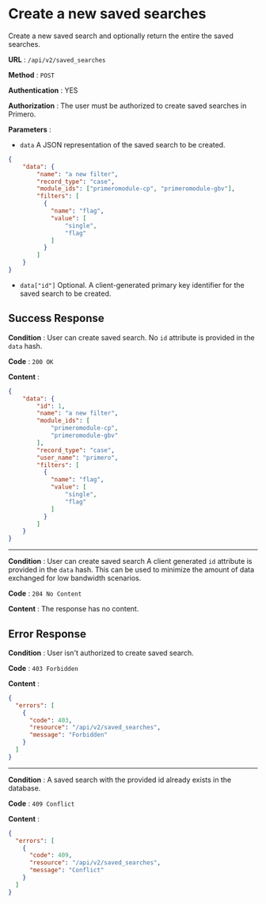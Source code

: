 # Create a new saved searches

Create a new saved search and optionally return the entire the saved searches.

**URL** : `/api/v2/saved_searches`

**Method** : `POST`

**Authentication** : YES

**Authorization** : The user must be authorized to create saved searches in Primero.

**Parameters** :

* `data` A JSON representation of the saved search to be created.

```json
{
    "data": {
        "name": "a new filter",
        "record_type": "case",
        "module_ids": ["primeromodule-cp", "primeromodule-gbv"],
        "filters": [
          {
            "name": "flag",
            "value": [
                "single",
                "flag"
            ]
          }
        ]
    }
}
```

* `data["id"]` Optional. A client-generated primary key identifier for the saved search to be created.

## Success Response

**Condition** : User can create saved search.
No `id` attribute is provided in the `data` hash.

**Code** : `200 OK`

**Content** :

```json
{
    "data": {
        "id": 1,
        "name": "a new filter",
        "module_ids": [
            "primeromodule-cp",
            "primeromodule-gbv"
        ],
        "record_type": "case",
        "user_name": "primero",
        "filters": [
          {
            "name": "flag",
            "value": [
                "single",
                "flag"
            ]
          }
        ]
    }
}
```

---

**Condition** : User can create saved search
A client generated `id` attribute is provided in the `data` hash.
This can be used to minimize the amount of data exchanged for low bandwidth scenarios.

**Code** : `204 No Content`

**Content** : The response has no content.

## Error Response

**Condition** : User isn't authorized to create saved search.

**Code** : `403 Forbidden`

**Content** :

```json
{
  "errors": [
    {
      "code": 403,
      "resource": "/api/v2/saved_searches",
      "message": "Forbidden"
    }
  ]
}
```

---

**Condition** : A saved search with the provided id already exists in the database.

**Code** : `409 Conflict`

**Content** :

```json
{
  "errors": [
    {
      "code": 409,
      "resource": "/api/v2/saved_searches",
      "message": "Conflict"
    }
  ]
}
```
